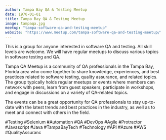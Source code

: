 ```yaml
---
author: Tampa Bay QA & Testing Meetup
date: 1970-01-01
title: Tampa Bay QA & Testing Meetup
image: tampaqa.jpg
meetup: "tampa-software-qa-and-testing-meetup"
website: "https://www.meetup.com/tampa-software-qa-and-testing-meetup/"
---
```


This is a group for anyone interested in software QA and testing. All skill levels are welcome. We will have regular meetups to discuss various topics in software testing and QA.

Tampa QA Meetup is a community of QA professionals in the Tampa Bay, Florida area who come together to share knowledge, experiences, and best practices related to software testing, quality assurance, and related topics. The group typically holds regular meetups or events where members can network with peers, learn from guest speakers, participate in workshops, and engage in discussions on a variety of QA-related topics.

The events can be a great opportunity for QA professionals to stay up-to-date with the latest trends and best practices in the industry, as well as to meet and connect with others in the field.

#Testing #Selenium #Automation #QA #DevOps #Agile #Protractor #Javascript #Java #TampaBayTech #Technology #API #Azure #AWS #QualityAssuranc